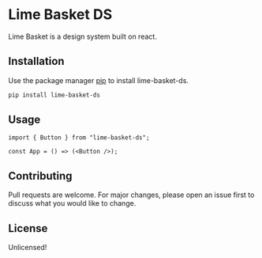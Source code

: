# Lime Basket DS

Lime Basket is a design system built on react.

## Installation

Use the package manager [pip](https://pip.pypa.io/en/stable/) to install lime-basket-ds.

```bash
pip install lime-basket-ds
```

## Usage

```react
import { Button } from "lime-basket-ds";

const App = () => (<Button />);
```

## Contributing

Pull requests are welcome. For major changes, please open an issue first to discuss what you would like to change.

## License

Unlicensed!
